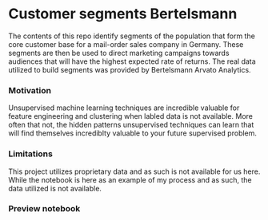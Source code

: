 # Customer segments Bertelsmann
The contents of this repo identify segments of the population that form the core customer base for a mail-order sales company in Germany. These segments are then be used to direct marketing campaigns towards audiences that will have the highest expected rate of returns. The real data utilized to build segments was provided by Bertelsmann Arvato Analytics.

### Motivation
Unsupervised machine learning techniques are incredible valuable for feature engineering and clustering when labled data is not available. More often that not, the hidden patterns unsupervised techniques can learn that will find themselves incrediblty valuable to your future supervised problem.

### Limitations
This project utilizes proprietary data and as such is not available for us here. While the notebook is here as an example of my process and as such, the data utilized is not available. 

### Preview notebook

<a href="https://deepnote.com/project/customer-segments-bertelsmann-7NCN1CA3T_-TubaQ8cL1LQ//customer-segments-bertelsmann/notebooks/Identify_Customer_Segments.ipynb"> </a>
